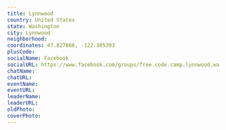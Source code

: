```yaml
---
title: Lynnwood
country: United States
state: Washington
city: Lynnwood
neighborhood: 
coordinates: 47.827866, -122.305393
plusCode:
socialName: Facebook
socialURL: https://www.facebook.com/groups/free.code.camp.lynnwood.wa
chatName:
chatURL:
eventName:
eventURL:
leaderName:
leaderURL:
oldPhoto: 
coverPhoto:
---
```

